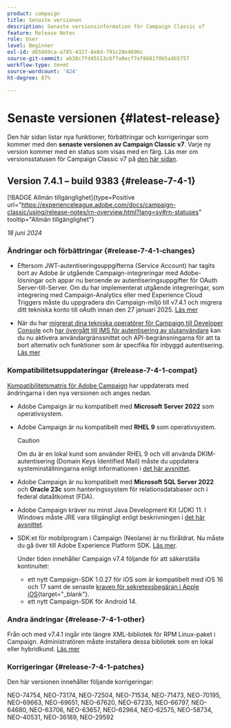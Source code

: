```yaml
---
product: campaign
title: Senaste versionen
description: Senaste versionsinformation för Campaign Classic v7
feature: Release Notes
role: User
level: Beginner
exl-id: d65869ca-a785-4327-8e8d-791c28e4696c
source-git-commit: ab38c7fd45513c6f7a8ecf7ef8601f0b5a4b5757
workflow-type: tm+mt
source-wordcount: '424'
ht-degree: 87%

---
```


# Senaste versionen {#latest-release}

Den här sidan listar nya funktioner, förbättringar och korrigeringar som kommer med den **senaste versionen av Campaign Classic v7**. Varje ny version kommer med en status som visas med en färg. Läs mer om versionsstatusen för Campaign Classic v7 på [den här sidan](rn-overview.md).

## Version 7.4.1 – build 9383 {#release-7-4-1}

[!BADGE Allmän tillgänglighet]{type=Positive url="https://experienceleague.adobe.com/docs/campaign-classic/using/release-notes/rn-overview.html?lang=sv#rn-statuses" tooltip="Allmän tillgänglighet"}

_18 juni 2024_

### Ändringar och förbättringar {#release-7-4-1-changes}

* Eftersom JWT-autentiseringsuppgifterna (Service Account) har tagits bort av Adobe är utgående Campaign-integreringar med Adobe-lösningar och appar nu beroende av autentiseringsuppgifter för OAuth Server-till-Server. Om du har implementerat utgående integreringar, som integrering med Campaign-Analytics eller med Experience Cloud Triggers måste du uppgradera din Campaign-miljö till v7.4.1 och migrera ditt tekniska konto till oAuth innan den 27 januari 2025. [Läs mer](../../integrations/using/oauth-technical-account.md)

* När du har [migrerat dina tekniska operatörer för Campaign till Developer Console](../../technotes/using/ims-migration.md) och [har övergått till IMS för autentisering av slutanvändare](../../technotes/using/migrate-users-to-ims.md) kan du nu aktivera användargränssnittet och API-begränsningarna för att ta bort alternativ och funktioner som är specifika för inbyggd autentisering. [Läs mer](../../technotes/using/impact-ims-migration.md)


### Kompatibilitetsuppdateringar {#release-7-4-1-compat}

[Kompatibilitetsmatris för Adobe Campaign](compatibility-matrix.md) har uppdaterats med ändringarna i den nya versionen och anges nedan.

* Adobe Campaign är nu kompatibelt med **Microsoft Server 2022** som operativsystem.
* Adobe Campaign är nu kompatibelt med **RHEL 9** som operativsystem.

  >[!CAUTION]
  >
  >Om du är en lokal kund som använder RHEL 9 och vill använda DKIM-autentisering (Domain Keys Identified Mail) måste du uppdatera systeminställningarna enligt informationen i [det här avsnittet](../../installation/using/installing-packages-with-linux.md#rhel-9-update).


* Adobe Campaign är nu kompatibelt med **Microsoft SQL Server 2022** och **Oracle 23c** som hanteringssystem för relationsdatabaser och i federal dataåtkomst (FDA).

* Adobe Campaign kräver nu minst Java Development Kit (JDK) 11. I Windows måste JRE vara tillgängligt enligt beskrivningen i [det här avsnittet](../../installation/using/application-server.md#jdk).

* SDK:et för mobilprogram i Campaign (Neolane) är nu föråldrat. Nu måste du gå över till Adobe Experience Platform SDK. [Läs mer](deprecated-features.md).

  Under tiden innehåller Campaign v7.4 följande för att säkerställa kontinuitet:

   * ett nytt Campaign-SDK 1.0.27 för iOS som är kompatibelt med iOS 16 och 17 samt de senaste [kraven för sekretessbegäran i Apple iOS](https://developer.apple.com/news/?id=r1henawx){target="_blank"}.
   * ett nytt Campaign-SDK för Android 14.

### Andra ändringar {#release-7-4-1-other}

Från och med v7.4.1 ingår inte längre XML-bibliotek för RPM Linux-paket i Campaign. Administratören måste installera dessa bibliotek som en lokal eller hybridkund. [Läs mer](../../installation/using/installing-packages-with-linux.md)

### Korrigeringar {#release-7-4-1-patches}

Den här versionen innehåller följande korrigeringar:

NEO-74754, NEO-73174, NEO-72504, NEO-71534, NEO-71473, NEO-70195, NEO-69663, NEO-69651, NEO-67620, NEO-67235, NEO-66797, NEO-64680, NEO-63706, NEO-63657, NEO-62964, NEO-62575, NEO-58734, NEO-40531, NEO-36189, NEO-29592

